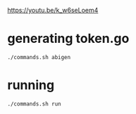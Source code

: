 https://youtu.be/k_w6seLoem4

# generating token.go
```
./commands.sh abigen
```
# running

```
./commands.sh run
```